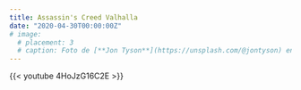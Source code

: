 ```yaml
---
title: Assassin's Creed Valhalla
date: "2020-04-30T00:00:00Z"
# image:
  # placement: 3
  # caption: Foto de [**Jon Tyson**](https://unsplash.com/@jontyson) en [Unsplash](https://unsplash.com)
---
```


{{< youtube 4HoJzG16C2E >}}